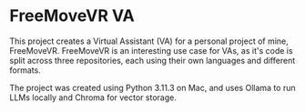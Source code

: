 # FreeMoveVR VA

This project creates a Virtual Assistant (VA) for a personal project of mine, FreeMoveVR. 
FreeMoveVR is an interesting use case for VAs, as it's code is split across three repositories, 
each using their own languages and different formats. 


The project was created using Python 3.11.3 on Mac,
and uses Ollama to run LLMs locally and Chroma for vector storage.
